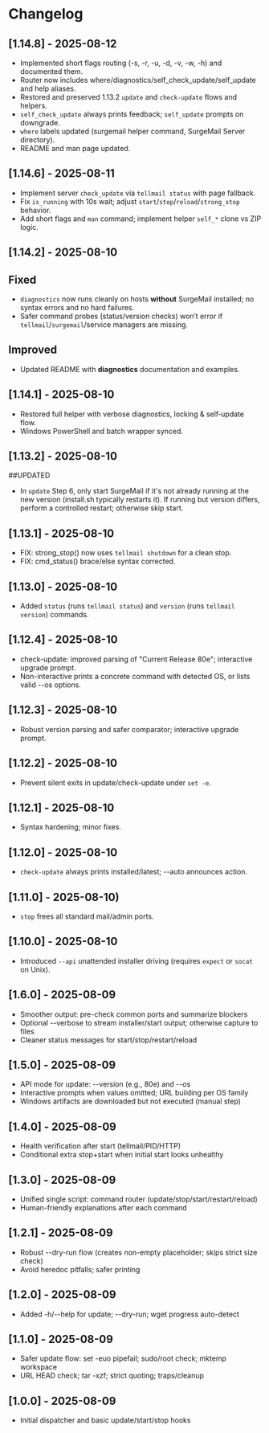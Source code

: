 
# Changelog

## [1.14.8] - 2025-08-12
- Implemented short flags routing (-s, -r, -u, -d, -v, -w, -h) and documented them.
- Router now includes where/diagnostics/self_check_update/self_update and help aliases.
- Restored and preserved 1.13.2 `update` and `check-update` flows and helpers.
- `self_check_update` always prints feedback; `self_update` prompts on downgrade.
- `where` labels updated (surgemail helper command, SurgeMail Server directory).
- README and man page updated.

## [1.14.6] - 2025-08-11
- Implement server `check_update` via `tellmail status` with page fallback.
- Fix `is_running` with 10s wait; adjust `start`/`stop`/`reload`/`strong_stop` behavior.
- Add short flags and `man` command; implement helper `self_*` clone vs ZIP logic.

## [1.14.2] - 2025-08-10
## Fixed
- `diagnostics` now runs cleanly on hosts **without** SurgeMail installed; no syntax errors and no hard failures.
- Safer command probes (status/version checks) won’t error if `tellmail`/`surgemail`/service managers are missing.
## Improved
- Updated README with **diagnostics** documentation and examples.

## [1.14.1] - 2025-08-10
- Restored full helper with verbose diagnostics, locking & self‑update flow.
- Windows PowerShell and batch wrapper synced.

## [1.13.2] - 2025-08-10
##UPDATED
- In `update` Step 6, only start SurgeMail if it's not already running at the new version (install.sh typically restarts it). If running but version differs, perform a controlled restart; otherwise skip start.

## [1.13.1] - 2025-08-10
- FIX: strong_stop() now uses `tellmail shutdown` for a clean stop.
- FIX: cmd_status() brace/else syntax corrected.

## [1.13.0] - 2025-08-10
- Added `status` (runs `tellmail status`) and `version` (runs `tellmail version`) commands.

## [1.12.4] - 2025-08-10
- check-update: improved parsing of "Current Release 80e"; interactive upgrade prompt.
- Non-interactive prints a concrete command with detected OS, or lists valid --os options.

## [1.12.3] - 2025-08-10
- Robust version parsing and safer comparator; interactive upgrade prompt.

## [1.12.2] - 2025-08-10
- Prevent silent exits in update/check-update under `set -e`.

## [1.12.1] - 2025-08-10
- Syntax hardening; minor fixes.

## [1.12.0] - 2025-08-10
- `check-update` always prints installed/latest; --auto announces action.

## [1.11.0] - 2025-08-10)
- `stop` frees all standard mail/admin ports.

## [1.10.0] - 2025-08-10
- Introduced `--api` unattended installer driving (requires `expect` or `socat` on Unix).

## [1.6.0] - 2025-08-09
- Smoother output: pre-check common ports and summarize blockers
- Optional --verbose to stream installer/start output; otherwise capture to files
- Cleaner status messages for start/stop/restart/reload

## [1.5.0] - 2025-08-09
- API mode for update: --version <ver> (e.g., 80e) and --os <target>
- Interactive prompts when values omitted; URL building per OS family
- Windows artifacts are downloaded but not executed (manual step)

## [1.4.0] - 2025-08-09
- Health verification after start (tellmail/PID/HTTP)
- Conditional extra stop+start when initial start looks unhealthy

## [1.3.0] - 2025-08-09
- Unified single script: command router (update/stop/start/restart/reload)
- Human-friendly explanations after each command

## [1.2.1] - 2025-08-09
- Robust --dry-run flow (creates non-empty placeholder; skips strict size check)
- Avoid heredoc pitfalls; safer printing

## [1.2.0] - 2025-08-09
- Added -h/--help for update; --dry-run; wget progress auto-detect

## [1.1.0] - 2025-08-09
- Safer update flow: set -euo pipefail; sudo/root check; mktemp workspace
- URL HEAD check; tar -xzf; strict quoting; traps/cleanup

## [1.0.0] - 2025-08-09
- Initial dispatcher and basic update/start/stop hooks
